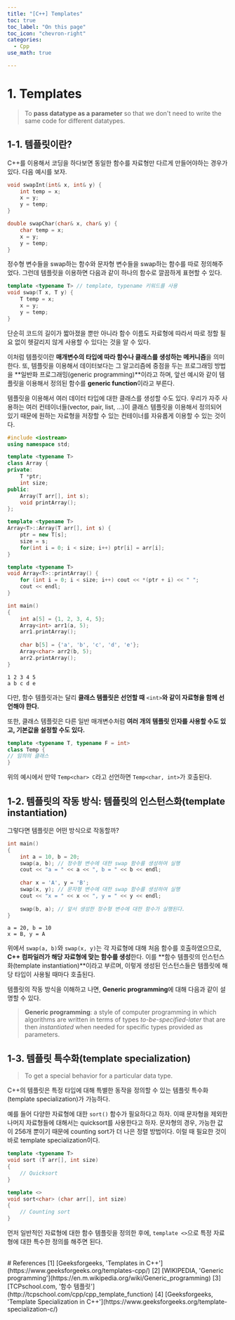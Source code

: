 ```yaml
---
title: "[C++] Templates"
toc: true
toc_label: "On this page"
toc_icon: "chevron-right"
categories:
  - Cpp
use_math: true

---
```


# 1. Templates
> To **pass datatype as a parameter** so that we don't need to write the same code for different datatypes.

## 1-1. 템플릿이란?
C++를 이용해서 코딩을 하다보면 동일한 함수를 자료형만 다르게 만들어야하는 경우가 있다. 다음 예시를 보자.
```cpp
void swapInt(int& x, int& y) {
    int temp = x;
    x = y;
    y = temp;
}

double swapChar(char& x, char& y) {
    char temp = x;
    x = y;
    y = temp;
}
```
정수형 변수들을 swap하는 함수와 문자형 변수들을 swap하는 함수를 따로 정의해주었다. 그런데 템플릿을 이용하면 다음과 같이 하나의 함수로 깔끔하게 표현할 수 있다.
```cpp
template <typename T> // template, typename 키워드를 사용
void swap(T x, T y) {
    T temp = x;
    x = y;
    y = temp;
}
```
단순히 코드의 길이가 짧아졌을 뿐만 아니라 함수 이름도 자료형에 따라서 따로 정할 필요 없이 헷갈리지 않게 사용할 수 있다는 것을 알 수 있다.

이처럼 템플릿이란 **매개변수의 타입에 따라 함수나 클래스를 생성하는 메커니즘**을 의미한다. 또, 템플릿을 이용해서 데이터보다는 그 알고리즘에 중점을 두는 프로그래밍 방법을 **일반화 프로그래밍(generic programming)**이라고 하며, 앞선 예시와 같이 템플릿을 이용해서 정의된 함수를 **generic function**이라고 부른다.

템플릿을 이용해서 여러 데이터 타입에 대한 클래스를 생성할 수도 있다. 우리가 자주 사용하는 여러 컨테이너들(vector, pair, list, ...)이 클래스 템플릿을 이용해서 정의되어 있기 때문에 원하는 자료형을 저장할 수 있는 컨테이너를 자유롭게 이용할 수 있는 것이다.
```cpp
#include <iostream>
using namespace std;

template <typename T>
class Array {
private:
    T *ptr;
    int size;
public:
    Array(T arr[], int s);
    void printArray();
};

template <typename T>
Array<T>::Array(T arr[], int s) {
    ptr = new T[s];
    size = s;
    for(int i = 0; i < size; i++) ptr[i] = arr[i];
}

template <typename T>
void Array<T>::printArray() {
    for (int i = 0; i < size; i++) cout << *(ptr + i) << " ";
    cout << endl;
}

int main()
{
    int a[5] = {1, 2, 3, 4, 5};
    Array<int> arr1(a, 5);
    arr1.printArray();
    
    char b[5] = {'a', 'b', 'c', 'd', 'e'};
    Array<char> arr2(b, 5);
    arr2.printArray();
}
```
```
1 2 3 4 5
a b c d e
```
다만, 함수 템플릿과는 달리 **클래스 템플릿은 선언할 때** `<int>`**와 같이 자료형을 함께 선언해야 한다.**

또한, 클래스 템플릿은 다른 일반 매개변수처럼 **여러 개의 템플릿 인자를 사용할 수도 있고, 기본값을 설정할 수도 있다.**
```cpp
template <typename T, typename F = int>
class Temp {
// 임의의 클래스
}
```
위의 예시에서 만약 `Temp<char> C`라고 선언하면 `Temp<char, int>`가 호출된다.

## 1-2. 템플릿의 작동 방식: 템플릿의 인스턴스화(template instantiation)
그렇다면 템플릿은 어떤 방식으로 작동할까?
```cpp
int main()
{
    int a = 10, b = 20;
    swap(a, b); // 정수형 변수에 대한 swap 함수를 생성하여 실행
    cout << "a = " << a << ", b = " << b << endl;
    
    char x = 'A', y = 'B';
    swap(x, y); // 문자형 변수에 대한 swap 함수를 생성하여 실행
    cout << "x = " << x << ", y = " << y << endl;
    
    swap(b, a); // 앞서 생성한 정수형 변수에 대한 함수가 실행된다.
}
```
```
a = 20, b = 10
x = B, y = A
```
위에서 `swap(a, b)`와 `swap(x, y)`는 각 자료형에 대해 처음 함수를 호출하였으므로, **C++ 컴파일러가 해당 자료형에 맞는 함수를 생성**한다. 이를 **함수 템플릿의 인스턴스화(template instantiation)**이라고 부르며, 이렇게 생성된 인스턴스들은 템플릿에 해당 타입이 사용될 때마다 호출된다.

템플릿의 작동 방식을 이해하고 나면, **Generic programming**에 대해 다음과 같이 설명할 수 있다.
> **Generic programming**: a style of computer programming in which algorithms are written in terms of types *to-be-specified-later* that are then *instantiated* when needed for specific types provided as parameters.

## 1-3. 템플릿 특수화(template specialization)
> To get a special behavior for a particular data type.

C++의 템플릿은 특정 타입에 대해 특별한 동작을 정의할 수 있는 템플릿 특수화(template specialization)가 가능하다.

예를 들어 다양한 자료형에 대한 `sort()` 함수가 필요하다고 하자. 이때 문자형을 제외한 나머지 자료형들에 대해서는 quicksort를 사용한다고 하자. 문자형의 경우, 가능한 값이 256개 뿐이기 때문에 counting sort가 더 나은 정렬 방법이다. 이럴 때 필요한 것이 바로 template specialization이다.
```cpp
template <typename T>
void sort (T arr[], int size)
{
    // Quicksort
}

template <>
void sort<char> (char arr[], int size)
{
    // Counting sort
}
```
먼저 일반적인 자료형에 대한 함수 템플릿을 정의한 후에, `template <>`으로 특정 자료형에 대한 특수한 정의를 해주면 된다. 


<br/>
# References
[1] [Geeksforgeeks, 'Templates in C++'](https://www.geeksforgeeks.org/templates-cpp/)  
[2] [WIKIPEDIA, 'Generic programming'](https://en.m.wikipedia.org/wiki/Generic_programming)  
[3] [TCPschool.com, '함수 템플릿'](http://tcpschool.com/cpp/cpp_template_function)  
[4] [Geeksforgeeks, 'Template Specialization in C++'](https://www.geeksforgeeks.org/template-specialization-c/)  
